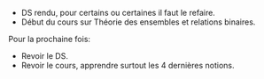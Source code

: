 * DS rendu, pour certains ou certaines il faut le refaire.
* Début du cours sur Théorie des ensembles et relations binaires.

Pour la prochaine fois:

* Revoir le DS.
* Revoir le cours, apprendre surtout les 4 dernières notions.
